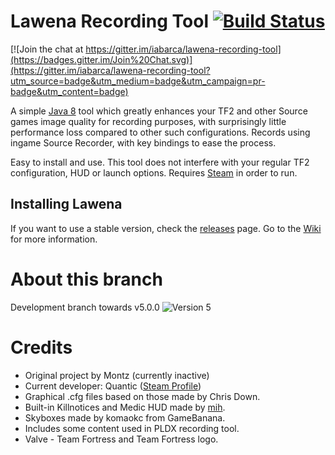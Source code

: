 Lawena Recording Tool [![Build Status](https://travis-ci.org/iabarca/lawena-recording-tool.svg?branch=javafx)](https://travis-ci.org/iabarca/lawena-recording-tool)
=====================

[![Join the chat at https://gitter.im/iabarca/lawena-recording-tool](https://badges.gitter.im/Join%20Chat.svg)](https://gitter.im/iabarca/lawena-recording-tool?utm_source=badge&utm_medium=badge&utm_campaign=pr-badge&utm_content=badge)

A simple [Java 8](http://www.oracle.com/technetwork/java/javase/downloads/index.html) tool which greatly enhances your TF2 and other Source games image quality for recording purposes, with surprisingly little performance loss compared to other such configurations. Records using ingame Source Recorder, with key bindings to ease the process.

Easy to install and use. This tool does not interfere with your regular TF2 configuration, HUD or launch options. Requires [Steam](https://steamcommunity.com/) in order to run.

## Installing Lawena
If you want to use a stable version, check the [releases](https://github.com/iabarca/lawena-recording-tool/releases) page. Go to the [Wiki](https://github.com/iabarca/lawena-recording-tool/wiki) for more information.

# About this branch
Development branch towards v5.0.0
![Version 5](https://dl.dropboxusercontent.com/u/74380/lawena/lawena_v5.png)

# Credits
* Original project by Montz (currently inactive)
* Current developer: Quantic ([Steam Profile](http://steamcommunity.com/id/thepropane))
* Graphical .cfg files based on those made by Chris Down.
* Built-in Killnotices and Medic HUD made by [mih](https://github.com/Kuw/recordinghuds).
* Skyboxes made by komaokc from GameBanana.
* Includes some content used in PLDX recording tool.
* Valve - Team Fortress and Team Fortress logo.
